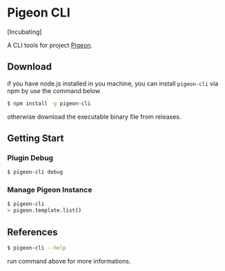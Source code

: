 # Pigeon CLI

[Incubating]

A CLI tools for project [Pigeon](https://github.com/pigeon-cp/pigeon).

## Download

if you have node.js installed in you machine, you can install `pigeon-cli` via npm by use the command below

```bash
$ npm install -g pigeon-cli
```

otherwise download the executable binary file from releases.


## Getting Start

### Plugin Debug

```bash
$ pigeon-cli debug
```

### Manage Pigeon Instance

```bash
$ pigeon-cli
> pigeon.template.list()
```

## References

```bash
$ pigeon-cli --help
```

run command above for more informations.
